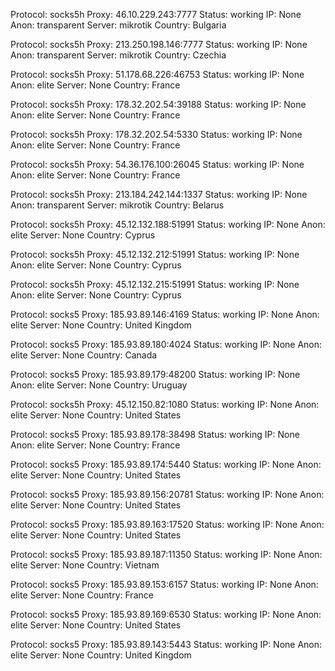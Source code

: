Protocol: socks5h
Proxy: 46.10.229.243:7777
Status: working
IP: None
Anon: transparent
Server: mikrotik
Country: Bulgaria

Protocol: socks5h
Proxy: 213.250.198.146:7777
Status: working
IP: None
Anon: transparent
Server: mikrotik
Country: Czechia

Protocol: socks5h
Proxy: 51.178.68.226:46753
Status: working
IP: None
Anon: elite
Server: None
Country: France

Protocol: socks5h
Proxy: 178.32.202.54:39188
Status: working
IP: None
Anon: elite
Server: None
Country: France

Protocol: socks5h
Proxy: 178.32.202.54:5330
Status: working
IP: None
Anon: elite
Server: None
Country: France

Protocol: socks5h
Proxy: 54.36.176.100:26045
Status: working
IP: None
Anon: elite
Server: None
Country: France

Protocol: socks5h
Proxy: 213.184.242.144:1337
Status: working
IP: None
Anon: transparent
Server: mikrotik
Country: Belarus

Protocol: socks5h
Proxy: 45.12.132.188:51991
Status: working
IP: None
Anon: elite
Server: None
Country: Cyprus

Protocol: socks5h
Proxy: 45.12.132.212:51991
Status: working
IP: None
Anon: elite
Server: None
Country: Cyprus

Protocol: socks5h
Proxy: 45.12.132.215:51991
Status: working
IP: None
Anon: elite
Server: None
Country: Cyprus

Protocol: socks5
Proxy: 185.93.89.146:4169
Status: working
IP: None
Anon: elite
Server: None
Country: United Kingdom

Protocol: socks5
Proxy: 185.93.89.180:4024
Status: working
IP: None
Anon: elite
Server: None
Country: Canada

Protocol: socks5
Proxy: 185.93.89.179:48200
Status: working
IP: None
Anon: elite
Server: None
Country: Uruguay

Protocol: socks5h
Proxy: 45.12.150.82:1080
Status: working
IP: None
Anon: elite
Server: None
Country: United States

Protocol: socks5
Proxy: 185.93.89.178:38498
Status: working
IP: None
Anon: elite
Server: None
Country: France

Protocol: socks5
Proxy: 185.93.89.174:5440
Status: working
IP: None
Anon: elite
Server: None
Country: United States

Protocol: socks5
Proxy: 185.93.89.156:20781
Status: working
IP: None
Anon: elite
Server: None
Country: United States

Protocol: socks5
Proxy: 185.93.89.163:17520
Status: working
IP: None
Anon: elite
Server: None
Country: United States

Protocol: socks5
Proxy: 185.93.89.187:11350
Status: working
IP: None
Anon: elite
Server: None
Country: Vietnam

Protocol: socks5
Proxy: 185.93.89.153:6157
Status: working
IP: None
Anon: elite
Server: None
Country: France

Protocol: socks5
Proxy: 185.93.89.169:6530
Status: working
IP: None
Anon: elite
Server: None
Country: United States

Protocol: socks5
Proxy: 185.93.89.143:5443
Status: working
IP: None
Anon: elite
Server: None
Country: United Kingdom

